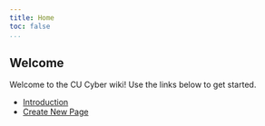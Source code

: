 ```yaml
---
title: Home
toc: false
...
```


## Welcome
Welcome to the CU Cyber wiki! Use the links below to get started.

* [Introduction](intro/introduction)
* [Create New Page](https://github.com/CUCyber/wiki/new/master)
